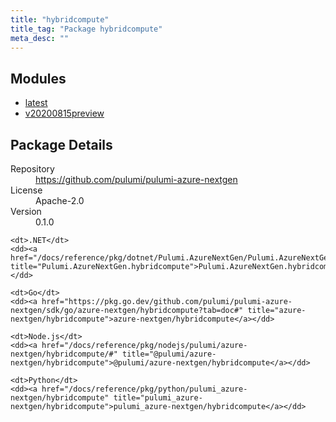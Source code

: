 ```yaml
---
title: "hybridcompute"
title_tag: "Package hybridcompute"
meta_desc: ""
---
```


<!-- WARNING: this file was generated by Pulumi Docs Generator. -->
<!-- Do not edit by hand unless you're certain you know what you are doing! -->



<h2 id="modules">Modules</h2>
<ul class="api">
    <li><a href="latest/" title="latest"><span class="symbol module"></span>latest</a></li>
    <li><a href="v20200815preview/" title="v20200815preview"><span class="symbol module"></span>v20200815preview</a></li>
</ul>

<h2 id="package-details">Package Details</h2>
<dl class="package-details">
	<dt>Repository</dt>
	<dd><a href="https://github.com/pulumi/pulumi-azure-nextgen">https://github.com/pulumi/pulumi-azure-nextgen</a></dd>
	<dt>License</dt>
	<dd>Apache-2.0</dd>
	<dt>Version</dt>
	<dd>0.1.0</dd>
</dl>



<dl class="tabular">

    <dt>.NET</dt>
    <dd><a href="/docs/reference/pkg/dotnet/Pulumi.AzureNextGen/Pulumi.AzureNextGen.hybridcompute.html" title="Pulumi.AzureNextGen.hybridcompute">Pulumi.AzureNextGen.hybridcompute</a></dd>

    <dt>Go</dt>
    <dd><a href="https://pkg.go.dev/github.com/pulumi/pulumi-azure-nextgen/sdk/go/azure-nextgen/hybridcompute?tab=doc#" title="azure-nextgen/hybridcompute">azure-nextgen/hybridcompute</a></dd>

    <dt>Node.js</dt>
    <dd><a href="/docs/reference/pkg/nodejs/pulumi/azure-nextgen/hybridcompute/#" title="@pulumi/azure-nextgen/hybridcompute">@pulumi/azure-nextgen/hybridcompute</a></dd>

    <dt>Python</dt>
    <dd><a href="/docs/reference/pkg/python/pulumi_azure-nextgen/hybridcompute" title="pulumi_azure-nextgen/hybridcompute">pulumi_azure-nextgen/hybridcompute</a></dd>

</dl>

